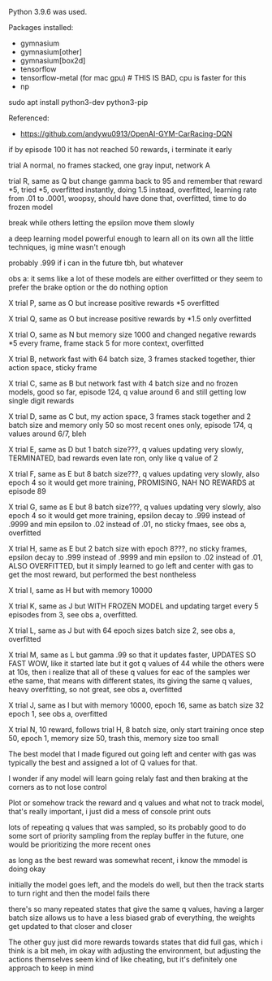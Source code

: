 Python 3.9.6 was used.

Packages installed:
- gymnasium
- gymnasium[other]
- gymnasium[box2d]
- tensorflow
- tensorflow-metal (for mac gpu) # THIS IS BAD, cpu is faster for this
- np

sudo apt install python3-dev python3-pip

Referenced:
- https://github.com/andywu0913/OpenAI-GYM-CarRacing-DQN

if by episode 100 it has not reached 50 rewards, i terminate it early 

trial A normal, no frames stacked, one gray input, network A











trial R, same as Q but change gamma back to 95 and remember that reward *5, tried *5, overfitted instantly, doing 1.5 instead, overfitted, learning rate from .01 to .0001, woopsy, should have done that, overfitted, time to do frozen model



break while others letting the epsilon move them slowly

a deep learning model powerful enough to learn all on its own all the little techniques, ig mine wasn't enough






probably .999 if i can in the future tbh, but whatever



obs a:
it sems like a lot of these models are either overfitted or they seem to prefer the brake option or the do nothing option

X trial P, same as O but increase positive rewards *5 overfitted 

X trial Q, same as O but increase positive rewards by *1.5 only overfitted

X trial O, same as N but memory size 1000 and changed negative rewards *5 every frame, frame stack 5 for more context, overfitted

X trial B, network fast with 64 batch size, 3 frames stacked together, thier action space, sticky frame

X trial C, same as B but network fast with 4 batch size and no frozen models, good so far, episode 124, q value around 6 and still getting low single digit rewards

X trial D, same as C but, my action space, 3 frames stack together and 2 batch size and memory only 50 so most recent ones only, episode 174, q values around 6/7, bleh

X trial E, same as D but 1 batch size???, q values updating very slowly, TERMINATED,  bad rewards even late ron, only like q value of 2

X trial F, same as E but 8 batch size???, q values updating very slowly, also epoch 4 so it would get more training, PROMISING, NAH NO REWARDS at episode 89

X trial G, same as E but 8 batch size???, q values updating very slowly, also epoch 4 so it would get more training, epsilon decay to .999 instead of .9999 and min epsilon to .02 instead of .01, no sticky fmaes, see obs a, overfitted

X trial H, same as E but 2 batch size with epoch 8???, no sticky frames, epsilon decay to .999 instead of .9999 and min epsilon to .02 instead of .01, ALSO OVERFITTED, but it simply learned to go left and center with gas to get the most reward, but performed the best nontheless

X trial I, same as H but with memory 10000

X trial K, same as J but WITH FROZEN MODEL and updating target every 5 episodes from 3, see obs a, overfitted.

X trial L, same as J but with 64 epoch sizes batch size 2, see obs a, overfitted


X trial M, same as L but gamma .99 so that it updates faster, UPDATES SO FAST WOW, like it started late but it got q values of 44 while the others were at 10s, then i realize that all of these q values for eac of the samples wer ethe same, that means with different states, its giving the same q values, heavy overfitting, so not great, see obs a, overfitted

X trial J, same as I but with memory 10000, epoch 16, same as batch size 32 epoch 1, see obs a, overfitted

X trial N, 10 reward, follows trial H, 8 batch size, only start training once step 50, epoch 1, memory size 50, trash this, memory size too small

The best model that I made figured out going left and center with gas was typically the best and assigned a lot of Q values for that. 


I wonder if any model will learn going relaly fast and then braking at the corners as to not lose control

Plot or somehow track the reward and q values and what not to track model, that's really important, i just did a mess of console print outs

lots of repeating q values that was sampled, so its probably good to do some sort of priority sampling from the replay buffer in the future, one would be prioritizing the more recent ones

as long as the best reward was somewhat recent, i know the mmodel is doing okay

initially the model goes left, and the models do well, but then the track starts to turn right and then the model fails there

there's so many repeated states that give the same q values, having a larger batch size allows us to have a less biased grab of everything, the weights get updated to that closer and closer

The other guy just did more rewards towards states that did full gas, which i think is a bit meh, im okay with adjusting the environment, but adjusting the actions themselves seem kind of like cheating, but it's definitely one approach to keep in mind